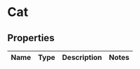 

# Cat

## Properties

Name | Type | Description | Notes
------------ | ------------- | ------------- | -------------



